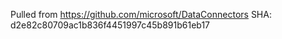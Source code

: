 Pulled from https://github.com/microsoft/DataConnectors
SHA: d2e82c80709ac1b836f4451997c45b891b61eb17